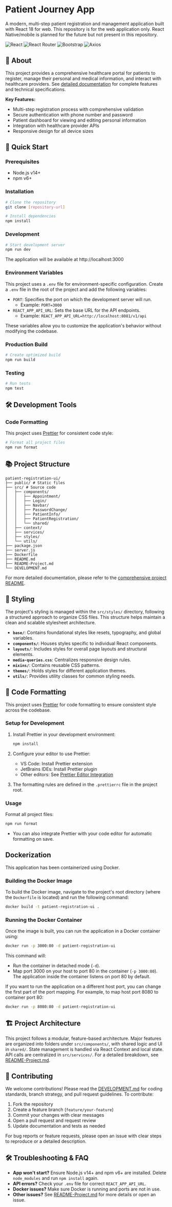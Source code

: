 # Patient Journey App

A modern, multi-step patient registration and management application built with React 18 for web. This repository is for the web application only. React Native/mobile is planned for the future but not present in this repository.

![React](https://img.shields.io/badge/React-18.x-61DAFB?style=flat&logo=react)
![React Router](https://img.shields.io/badge/React%20Router-6.x-CA4245?style=flat&logo=react-router)
![Bootstrap](https://img.shields.io/badge/Bootstrap-5.3.x-7952B3?style=flat&logo=bootstrap)
![Axios](https://img.shields.io/badge/Axios-1.6.x-5A29E4?style=flat&logo=axios)

## 📑 About

This project provides a comprehensive healthcare portal for patients to register, manage their personal and medical information, and interact with healthcare providers. See [detailed documentation](./README-Project.md) for complete features and technical specifications.

**Key Features:**

- Multi-step registration process with comprehensive validation
- Secure authentication with phone number and password
- Patient dashboard for viewing and editing personal information
- Integration with healthcare provider APIs
- Responsive design for all device sizes

## 🚀 Quick Start

### Prerequisites

- Node.js v14+
- npm v6+

### Installation

```bash
# Clone the repository
git clone [repository-url]

# Install dependencies
npm install
```

### Development

```bash
# Start development server
npm run dev
```

The application will be available at http://localhost:3000

### Environment Variables

This project uses a `.env` file for environment-specific configuration. Create a `.env` file in the root of the project and add the following variables:

- `PORT`: Specifies the port on which the development server will run.
  - Example: `PORT=3000`
- `REACT_APP_API_URL`: Sets the base URL for the API endpoints.
  - Example: `REACT_APP_API_URL=http://localhost:8081/v1/api`

These variables allow you to customize the application's behavior without modifying the codebase.

### Production Build

```bash
# Create optimized build
npm run build
```

### Testing

```bash
# Run tests
npm test
```

## 🛠️ Development Tools

### Code Formatting

This project uses [Prettier](https://prettier.io/) for consistent code style:

```bash
# Format all project files
npm run format
```

## 📚 Project Structure

```
patient-registration-ui/
├── public/ # Static files
├── src/ # Source code
│   ├── components/
│   │   ├── Appointment/
│   │   ├── Login/
│   │   ├── Navbar/
│   │   ├── PasswordChange/
│   │   ├── PatientInfo/
│   │   ├── PatientRegistration/
│   │   └── shared/
│   ├── context/
│   ├── services/
│   ├── styles/
│   └── utils/
├── package.json
├── server.js
├── Dockerfile
├── README.md
├── README-Project.md
└── DEVELOPMENT.md
```

For more detailed documentation, please refer to the [comprehensive project README](./README-Project.md).

## 💅 Styling

The project's styling is managed within the `src/styles/` directory, following a structured approach to organize CSS files. This structure helps maintain a clean and scalable stylesheet architecture.

- **`base/`**: Contains foundational styles like resets, typography, and global variables.
- **`components/`**: Houses styles specific to individual React components.
- **`layouts/`**: Includes styles for overall page layouts and structural elements.
- **`media-queries.css`**: Centralizes responsive design rules.
- **`mixins/`**: Contains reusable CSS patterns.
- **`themes/`**: Holds styles for different application themes.
- **`utils/`**: Provides utility classes for common styling needs.

## 🧹 Code Formatting

This project uses [Prettier](https://prettier.io/) for code formatting to ensure consistent style across the codebase.

### Setup for Development

1. Install Prettier in your development environment:

   ```bash
   npm install
   ```

2. Configure your editor to use Prettier:

   - VS Code: Install Prettier extension
   - JetBrains IDEs: Install Prettier plugin
   - Other editors: See [Prettier Editor Integration](https://prettier.io/docs/en/editors.html)

3. The formatting rules are defined in the `.prettierrc` file in the project root.

### Usage

Format all project files:

```bash
npm run format
```

- You can also integrate Prettier with your code editor for automatic formatting on save.

## Dockerization

This application has been containerized using Docker.

### Building the Docker Image

To build the Docker image, navigate to the project's root directory (where the `Dockerfile` is located) and run the following command:

```sh
docker build -t patient-registration-ui .
```

### Running the Docker Container

Once the image is built, you can run the application in a Docker container using:

```sh
docker run -p 3000:80 -d patient-registration-ui
```

This command will:

- Run the container in detached mode (`-d`).
- Map port 3000 on your host to port 80 in the container (`-p 3000:80`). The application inside the container listens on port 80 by default.

If you want to run the application on a different host port, you can change the first part of the port mapping. For example, to map host port 8080 to container port 80:

```sh
docker run -p 8080:80 -d patient-registration-ui
```

## 🏗️ Project Architecture

This project follows a modular, feature-based architecture. Major features are organized into folders under `src/components/`, with shared logic and UI in `shared/`. State management is handled via React Context and local state. API calls are centralized in `src/services/`. For a detailed breakdown, see [README-Project.md](./README-Project.md).

## 🤝 Contributing

We welcome contributions! Please read the [DEVELOPMENT.md](./DEVELOPMENT.md) for coding standards, branch strategy, and pull request guidelines. To contribute:

1. Fork the repository
2. Create a feature branch (`feature/your-feature`)
3. Commit your changes with clear messages
4. Open a pull request and request review
5. Update documentation and tests as needed

For bug reports or feature requests, please open an issue with clear steps to reproduce or a detailed description.

## 🛠️ Troubleshooting & FAQ

- **App won't start?** Ensure Node.js v14+ and npm v6+ are installed. Delete `node_modules` and run `npm install` again.
- **API errors?** Check your `.env` file for correct `REACT_APP_API_URL`.
- **Docker issues?** Make sure Docker is running and ports are not in use.
- **Other issues?** See [README-Project.md](./README-Project.md) for more details or open an issue.
